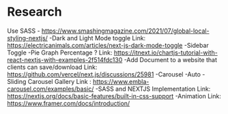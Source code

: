 # Research

Use SASS - https://www.smashingmagazine.com/2021/07/global-local-styling-nextjs/
-Dark and Light Mode toggle
Link: https://electricanimals.com/articles/next-js-dark-mode-toggle
-Sidebar Toggle
-Pie Graph Percentage ?
Link: https://itnext.io/chartjs-tutorial-with-react-nextjs-with-examples-2f514fdc130
-Add Document to a website that clients can save/download
Link: https://github.com/vercel/next.js/discussions/25981
-Carousel
-Auto
-Sliding Carousel Gallery
Link : https://www.embla-carousel.com/examples/basic/
-SASS and NEXTJS Implementation
Link: https://nextjs.org/docs/basic-features/built-in-css-support
-Animation
Link: https://www.framer.com/docs/introduction/
